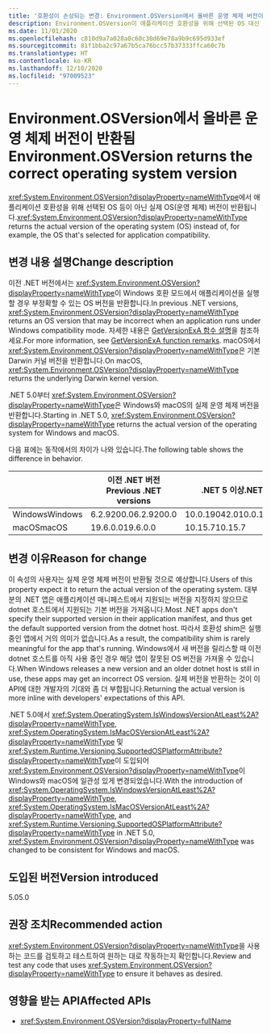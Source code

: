 ```yaml
---
title: '호환성이 손상되는 변경: Environment.OSVersion에서 올바른 운영 체제 버전이 반환됨'
description: Environment.OSVersion이 애플리케이션 호환성을 위해 선택된 OS 대신 운영 체제의 실제 버전을 반환하는 핵심 .NET 라이브러리의 .NET 5.0 호환성이 손상되는 변경에 대해 알아봅니다.
ms.date: 11/01/2020
ms.openlocfilehash: c810d9a7a028a0c60c30d69e78a9b9c695d933ef
ms.sourcegitcommit: 81f1bba2c97a67b5ca76bcc57b37333ffca60c7b
ms.translationtype: HT
ms.contentlocale: ko-KR
ms.lasthandoff: 12/10/2020
ms.locfileid: "97009523"
---
```

# <a name="environmentosversion-returns-the-correct-operating-system-version"></a><span data-ttu-id="c4f19-103">Environment.OSVersion에서 올바른 운영 체제 버전이 반환됨</span><span class="sxs-lookup"><span data-stu-id="c4f19-103">Environment.OSVersion returns the correct operating system version</span></span>

<span data-ttu-id="c4f19-104"><xref:System.Environment.OSVersion?displayProperty=nameWithType>에서 애플리케이션 호환성을 위해 선택된 OS 등이 아닌 실제 OS(운영 체제) 버전이 반환됩니다.</span><span class="sxs-lookup"><span data-stu-id="c4f19-104"><xref:System.Environment.OSVersion?displayProperty=nameWithType> returns the actual version of the operating system (OS) instead of, for example, the OS that's selected for application compatibility.</span></span>

## <a name="change-description"></a><span data-ttu-id="c4f19-105">변경 내용 설명</span><span class="sxs-lookup"><span data-stu-id="c4f19-105">Change description</span></span>

<span data-ttu-id="c4f19-106">이전 .NET 버전에서는 <xref:System.Environment.OSVersion?displayProperty=nameWithType>이 Windows 호환 모드에서 애플리케이션을 실행할 경우 부정확할 수 있는 OS 버전을 반환합니다.</span><span class="sxs-lookup"><span data-stu-id="c4f19-106">In previous .NET versions, <xref:System.Environment.OSVersion?displayProperty=nameWithType> returns an OS version that may be incorrect when an application runs under Windows compatibility mode.</span></span> <span data-ttu-id="c4f19-107">자세한 내용은 [GetVersionExA 함수 설명](/windows/win32/api/sysinfoapi/nf-sysinfoapi-getversionexa#remarks)을 참조하세요.</span><span class="sxs-lookup"><span data-stu-id="c4f19-107">For more information, see [GetVersionExA function remarks](/windows/win32/api/sysinfoapi/nf-sysinfoapi-getversionexa#remarks).</span></span> <span data-ttu-id="c4f19-108">macOS에서 <xref:System.Environment.OSVersion?displayProperty=nameWithType>은 기본 Darwin 커널 버전을 반환합니다.</span><span class="sxs-lookup"><span data-stu-id="c4f19-108">On macOS, <xref:System.Environment.OSVersion?displayProperty=nameWithType> returns the underlying Darwin kernel version.</span></span>

<span data-ttu-id="c4f19-109">.NET 5.0부터 <xref:System.Environment.OSVersion?displayProperty=nameWithType>은 Windows와 macOS의 실제 운영 체제 버전을 반환합니다.</span><span class="sxs-lookup"><span data-stu-id="c4f19-109">Starting in .NET 5.0, <xref:System.Environment.OSVersion?displayProperty=nameWithType> returns the actual version of the operating system for Windows and macOS.</span></span>

<span data-ttu-id="c4f19-110">다음 표에는 동작에서의 차이가 나와 있습니다.</span><span class="sxs-lookup"><span data-stu-id="c4f19-110">The following table shows the difference in behavior.</span></span>

|  | <span data-ttu-id="c4f19-111">이전 .NET 버전</span><span class="sxs-lookup"><span data-stu-id="c4f19-111">Previous .NET versions</span></span> | <span data-ttu-id="c4f19-112">.NET 5 이상</span><span class="sxs-lookup"><span data-stu-id="c4f19-112">.NET 5+</span></span> |
|--|------------------------|---------|
| <span data-ttu-id="c4f19-113">Windows</span><span class="sxs-lookup"><span data-stu-id="c4f19-113">Windows</span></span> | <span data-ttu-id="c4f19-114">6.2.9200.0</span><span class="sxs-lookup"><span data-stu-id="c4f19-114">6.2.9200.0</span></span> | <span data-ttu-id="c4f19-115">10.0.19042.0</span><span class="sxs-lookup"><span data-stu-id="c4f19-115">10.0.19042.0</span></span> |
| <span data-ttu-id="c4f19-116">macOS</span><span class="sxs-lookup"><span data-stu-id="c4f19-116">macOS</span></span> | <span data-ttu-id="c4f19-117">19.6.0.0</span><span class="sxs-lookup"><span data-stu-id="c4f19-117">19.6.0.0</span></span> | <span data-ttu-id="c4f19-118">10.15.7</span><span class="sxs-lookup"><span data-stu-id="c4f19-118">10.15.7</span></span> |

## <a name="reason-for-change"></a><span data-ttu-id="c4f19-119">변경 이유</span><span class="sxs-lookup"><span data-stu-id="c4f19-119">Reason for change</span></span>

<span data-ttu-id="c4f19-120">이 속성의 사용자는 실제 운영 체제 버전이 반환될 것으로 예상합니다.</span><span class="sxs-lookup"><span data-stu-id="c4f19-120">Users of this property expect it to return the actual version of the operating system.</span></span> <span data-ttu-id="c4f19-121">대부분의 .NET 앱은 애플리케이션 매니페스트에서 지원되는 버전을 지정하지 않으므로 dotnet 호스트에서 지원되는 기본 버전을 가져옵니다.</span><span class="sxs-lookup"><span data-stu-id="c4f19-121">Most .NET apps don't specify their supported version in their application manifest, and thus get the default supported version from the dotnet host.</span></span> <span data-ttu-id="c4f19-122">따라서 호환성 shim은 실행 중인 앱에서 거의 의미가 없습니다.</span><span class="sxs-lookup"><span data-stu-id="c4f19-122">As a result, the compatibility shim is rarely meaningful for the app that's running.</span></span> <span data-ttu-id="c4f19-123">Windows에서 새 버전을 릴리스할 때 이전 dotnet 호스트를 아직 사용 중인 경우 해당 앱이 잘못된 OS 버전을 가져올 수 있습니다.</span><span class="sxs-lookup"><span data-stu-id="c4f19-123">When Windows releases a new version and an older dotnet host is still in use, these apps may get an incorrect OS version.</span></span> <span data-ttu-id="c4f19-124">실제 버전을 반환하는 것이 이 API에 대한 개발자의 기대와 좀 더 부합됩니다.</span><span class="sxs-lookup"><span data-stu-id="c4f19-124">Returning the actual version is more inline with developers' expectations of this API.</span></span>

<span data-ttu-id="c4f19-125">.NET 5.0에서 <xref:System.OperatingSystem.IsWindowsVersionAtLeast%2A?displayProperty=nameWithType>, <xref:System.OperatingSystem.IsMacOSVersionAtLeast%2A?displayProperty=nameWithType> 및 <xref:System.Runtime.Versioning.SupportedOSPlatformAttribute?displayProperty=nameWithType>이 도입되어 <xref:System.Environment.OSVersion?displayProperty=nameWithType>이 Windows와 macOS에 일관성 있게 변경되었습니다.</span><span class="sxs-lookup"><span data-stu-id="c4f19-125">With the introduction of <xref:System.OperatingSystem.IsWindowsVersionAtLeast%2A?displayProperty=nameWithType>, <xref:System.OperatingSystem.IsMacOSVersionAtLeast%2A?displayProperty=nameWithType>, and <xref:System.Runtime.Versioning.SupportedOSPlatformAttribute?displayProperty=nameWithType> in .NET 5.0, <xref:System.Environment.OSVersion?displayProperty=nameWithType> was changed to be consistent for Windows and macOS.</span></span>

## <a name="version-introduced"></a><span data-ttu-id="c4f19-126">도입된 버전</span><span class="sxs-lookup"><span data-stu-id="c4f19-126">Version introduced</span></span>

<span data-ttu-id="c4f19-127">5.0</span><span class="sxs-lookup"><span data-stu-id="c4f19-127">5.0</span></span>

## <a name="recommended-action"></a><span data-ttu-id="c4f19-128">권장 조치</span><span class="sxs-lookup"><span data-stu-id="c4f19-128">Recommended action</span></span>

<span data-ttu-id="c4f19-129"><xref:System.Environment.OSVersion?displayProperty=nameWithType>을 사용하는 코드를 검토하고 테스트하여 원하는 대로 작동하는지 확인합니다.</span><span class="sxs-lookup"><span data-stu-id="c4f19-129">Review and test any code that uses <xref:System.Environment.OSVersion?displayProperty=nameWithType> to ensure it behaves as desired.</span></span>

## <a name="affected-apis"></a><span data-ttu-id="c4f19-130">영향을 받는 API</span><span class="sxs-lookup"><span data-stu-id="c4f19-130">Affected APIs</span></span>

- <xref:System.Environment.OSVersion?displayProperty=fullName>

<!--

### Category

Core .NET libraries

### Affected APIs

- `P:System.Environment.OSVersion`

-->
